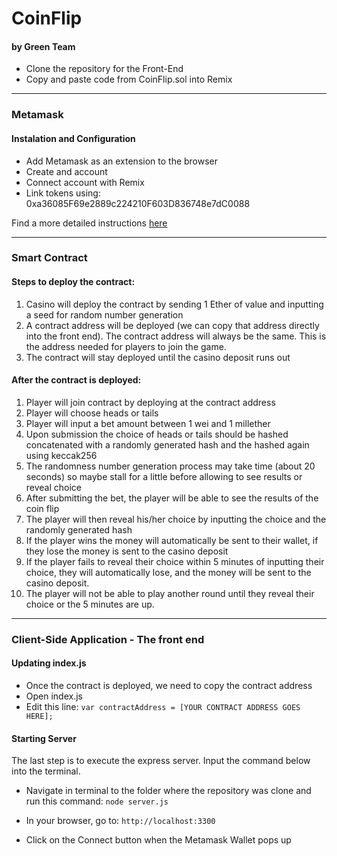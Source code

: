
# CoinFlip 
#### by Green Team 

- Clone the repository for the Front-End
- Copy and paste code from CoinFlip.sol into Remix

---

### Metamask 

#### Instalation and Configuration

 - Add Metamask as an extension to the browser 
 - Create and account
 - Connect account with Remix
 - Link tokens using: 0xa36085F69e2889c224210F603D836748e7dC0088 
 
 Find a more detailed instructions [here](https://developers.rsk.co/tutorials/ethereum-devs/remix-and-metamask-with-rsk-testnet/)

<!-- ### Walkthrough GIF

<img src="" width=250><br> -->

---

### Smart Contract 

#### Steps to deploy the contract:

1.	Casino will deploy the contract by sending 1 Ether of value and inputting a seed for random number generation
2.	A contract address will be deployed (we can copy that address directly into the front end). The contract address will always be the same. This is the address needed for players to join the game.
3.	The contract will stay deployed until the casino deposit runs out

#### After the contract is deployed:

1.	Player will join contract by deploying at the contract address
2.	Player will choose heads or tails
3.	Player will input a bet amount between 1 wei and 1 millether
4.	Upon submission the choice of heads or tails should be hashed concatenated with a randomly generated hash and the hashed again using keccak256
5.	The randomness number generation process may take time (about 20 seconds) so maybe stall for a little before allowing to see results or reveal choice
6.	After submitting the bet, the player will be able to see the results of the coin flip 
7.	The player will then reveal his/her choice by inputting the choice and the randomly generated hash
8.	If the player wins the money will automatically be sent to their wallet, if they lose the money is sent to the casino deposit
9.	If the player fails to reveal their choice within 5 minutes of inputting their choice, they will automatically lose, and the money will be sent to the casino deposit. 
10.	The player will not be able to play another round until they reveal their choice or the 5 minutes are up. 


<!-- ### Walkthrough GIF

<img src="" width=250><br> -->

---

### Client-Side Application - The front end 

#### Updating index.js
- Once the contract is deployed, we need to copy the contract address
- Open index.js 
- Edit this line: 
`var contractAddress = [YOUR CONTRACT ADDRESS GOES HERE];`

#### Starting Server 
The last step is to execute the express server. Input the command below into the terminal.
 - Navigate in terminal to the folder where the repository was clone and run this command:
`node server.js`

- In your browser, go to:
`http://localhost:3300`

- Click on the Connect button when the Metamask Wallet pops up

<!-- #### Interacting with UI -->

